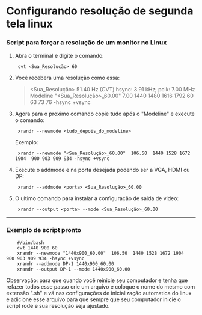 # Configurando resolução de segunda tela linux

### Script para forçar a resolução de um monitor no Linux

1. Abra o terminal e digite o comando:

        cvt <Sua_Resolução> 60  

1. Você recebera uma resolução como essa:

    ><Sua_Resolução> 51.40 Hz (CVT) hsync: 3.91 kHz; pclk: 7.00 MHz  
    Modeline "<Sua_Resolução>_60.00"    7.00  1440 1480 1616 1792  60 63 73 76 -hsync +vsync

1. Agora para o proximo comando copie tudo após o "Modeline" e execute o comando:

        xrandr --newmode <tudo_depois_do_modeline>

    Exemplo:

        xrandr --newmode "<Sua_Resolução>_60.00"  106.50  1440 1528 1672 1904  900 903 909 934 -hsync +vsync

1. Execute o addmode e na porta desejada podendo ser a VGA, HDMI ou DP:

        xrandr --addmode <porta> <Sua_Resolução>_60.00

1. O ultimo comando para instalar a configuração de saida de video:

        xrandr --output <porta> --mode <Sua_Resolução>_60.00
---
### Exemplo de script pronto

        #/bin/bash
        cvt 1440 900 60
        xrandr --newmode "1440x900_60.00"  106.50  1440 1528 1672 1904  900 903 909 934 -hsync +vsync
        xrandr --addmode DP-1 1440x900_60.00
        xrandr --output DP-1 --mode 1440x900_60.00

Observação:  para que quando você reinicie seu computador e tenha que refazer todos esse passo crie um arquivo e coloque o nome do mesmo com extensão ".sh" e vá nas configurações de inicialização automatica do linux e adicione esse arquivo para que sempre que seu computador inicie o script rode e sua resolução seja ajustado.
